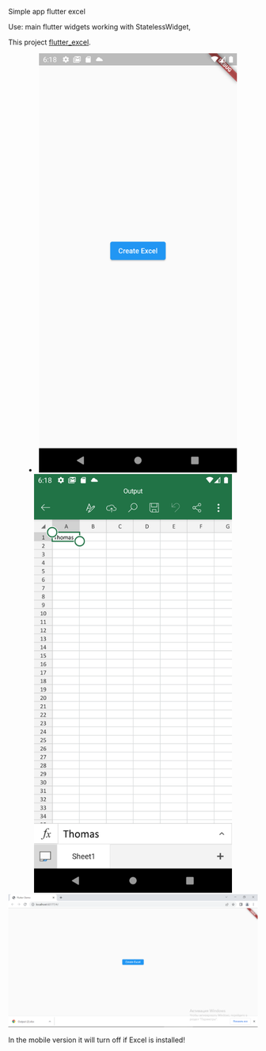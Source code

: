 Simple app flutter excel

Use:
main flutter widgets
working with StatelessWidget, 

This project [flutter_excel](https://github.com/Antonyakov/flutter_excel).
   
<li align="center">
    <img src="https://github.com/Antonyakov/flutter_excel/blob/master/Screenshot_1673936283.png" width="400" alt="accessibility text">  
    <img src="https://github.com/Antonyakov/flutter_excel/blob/master/Screenshot_1673936297.png" width="400" alt="accessibility text">
    <img src="https://github.com/Antonyakov/flutter_excel/blob/master/Снимок экрана (29).png" width="800" alt="accessibility text">   
</li>

In the mobile version it will turn off if Excel is installed!
